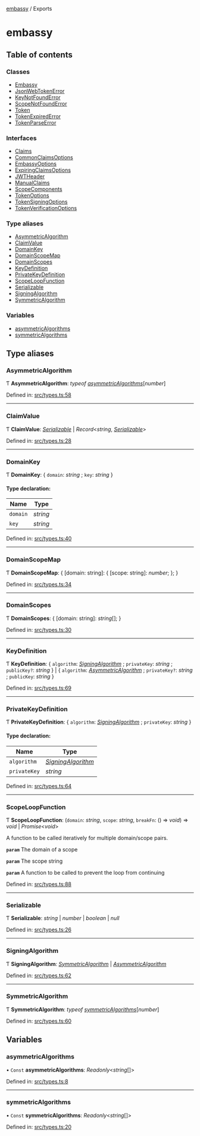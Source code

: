 [embassy](README.md) / Exports

# embassy

## Table of contents

### Classes

- [Embassy](classes/embassy.md)
- [JsonWebTokenError](classes/jsonwebtokenerror.md)
- [KeyNotFoundError](classes/keynotfounderror.md)
- [ScopeNotFoundError](classes/scopenotfounderror.md)
- [Token](classes/token.md)
- [TokenExpiredError](classes/tokenexpirederror.md)
- [TokenParseError](classes/tokenparseerror.md)

### Interfaces

- [Claims](interfaces/claims.md)
- [CommonClaimsOptions](interfaces/commonclaimsoptions.md)
- [EmbassyOptions](interfaces/embassyoptions.md)
- [ExpiringClaimsOptions](interfaces/expiringclaimsoptions.md)
- [JWTHeader](interfaces/jwtheader.md)
- [ManualClaims](interfaces/manualclaims.md)
- [ScopeComponents](interfaces/scopecomponents.md)
- [TokenOptions](interfaces/tokenoptions.md)
- [TokenSigningOptions](interfaces/tokensigningoptions.md)
- [TokenVerificationOptions](interfaces/tokenverificationoptions.md)

### Type aliases

- [AsymmetricAlgorithm](modules.md#asymmetricalgorithm)
- [ClaimValue](modules.md#claimvalue)
- [DomainKey](modules.md#domainkey)
- [DomainScopeMap](modules.md#domainscopemap)
- [DomainScopes](modules.md#domainscopes)
- [KeyDefinition](modules.md#keydefinition)
- [PrivateKeyDefinition](modules.md#privatekeydefinition)
- [ScopeLoopFunction](modules.md#scopeloopfunction)
- [Serializable](modules.md#serializable)
- [SigningAlgorithm](modules.md#signingalgorithm)
- [SymmetricAlgorithm](modules.md#symmetricalgorithm)

### Variables

- [asymmetricAlgorithms](modules.md#asymmetricalgorithms)
- [symmetricAlgorithms](modules.md#symmetricalgorithms)

## Type aliases

### AsymmetricAlgorithm

Ƭ **AsymmetricAlgorithm**: *typeof* [*asymmetricAlgorithms*](modules.md#asymmetricalgorithms)[*number*]

Defined in: [src/types.ts:58](https://github.com/TomFrost/Embassy/blob/8146991/src/types.ts#L58)

___

### ClaimValue

Ƭ **ClaimValue**: [*Serializable*](modules.md#serializable) \| *Record*<*string*, [*Serializable*](modules.md#serializable)\>

Defined in: [src/types.ts:28](https://github.com/TomFrost/Embassy/blob/8146991/src/types.ts#L28)

___

### DomainKey

Ƭ **DomainKey**: { `domain`: *string* ; `key`: *string*  }

#### Type declaration:

Name | Type |
------ | ------ |
`domain` | *string* |
`key` | *string* |

Defined in: [src/types.ts:40](https://github.com/TomFrost/Embassy/blob/8146991/src/types.ts#L40)

___

### DomainScopeMap

Ƭ **DomainScopeMap**: { [domain: string]: { [scope: string]: *number*;  };  }

Defined in: [src/types.ts:34](https://github.com/TomFrost/Embassy/blob/8146991/src/types.ts#L34)

___

### DomainScopes

Ƭ **DomainScopes**: { [domain: string]: *string*[];  }

Defined in: [src/types.ts:30](https://github.com/TomFrost/Embassy/blob/8146991/src/types.ts#L30)

___

### KeyDefinition

Ƭ **KeyDefinition**: { `algorithm`: [*SigningAlgorithm*](modules.md#signingalgorithm) ; `privateKey`: *string* ; `publicKey?`: *string*  } \| { `algorithm`: [*AsymmetricAlgorithm*](modules.md#asymmetricalgorithm) ; `privateKey?`: *string* ; `publicKey`: *string*  }

Defined in: [src/types.ts:69](https://github.com/TomFrost/Embassy/blob/8146991/src/types.ts#L69)

___

### PrivateKeyDefinition

Ƭ **PrivateKeyDefinition**: { `algorithm`: [*SigningAlgorithm*](modules.md#signingalgorithm) ; `privateKey`: *string*  }

#### Type declaration:

Name | Type |
------ | ------ |
`algorithm` | [*SigningAlgorithm*](modules.md#signingalgorithm) |
`privateKey` | *string* |

Defined in: [src/types.ts:64](https://github.com/TomFrost/Embassy/blob/8146991/src/types.ts#L64)

___

### ScopeLoopFunction

Ƭ **ScopeLoopFunction**: (`domain`: *string*, `scope`: *string*, `breakFn`: () => *void*) => *void* \| *Promise*<*void*\>

A function to be called iteratively for multiple domain/scope pairs.

**`param`** The domain of a scope

**`param`** The scope string

**`param`** A function to be called to prevent the loop from continuing

Defined in: [src/types.ts:88](https://github.com/TomFrost/Embassy/blob/8146991/src/types.ts#L88)

___

### Serializable

Ƭ **Serializable**: *string* \| *number* \| *boolean* \| *null*

Defined in: [src/types.ts:26](https://github.com/TomFrost/Embassy/blob/8146991/src/types.ts#L26)

___

### SigningAlgorithm

Ƭ **SigningAlgorithm**: [*SymmetricAlgorithm*](modules.md#symmetricalgorithm) \| [*AsymmetricAlgorithm*](modules.md#asymmetricalgorithm)

Defined in: [src/types.ts:62](https://github.com/TomFrost/Embassy/blob/8146991/src/types.ts#L62)

___

### SymmetricAlgorithm

Ƭ **SymmetricAlgorithm**: *typeof* [*symmetricAlgorithms*](modules.md#symmetricalgorithms)[*number*]

Defined in: [src/types.ts:60](https://github.com/TomFrost/Embassy/blob/8146991/src/types.ts#L60)

## Variables

### asymmetricAlgorithms

• `Const` **asymmetricAlgorithms**: *Readonly*<*string*[]\>

Defined in: [src/types.ts:8](https://github.com/TomFrost/Embassy/blob/8146991/src/types.ts#L8)

___

### symmetricAlgorithms

• `Const` **symmetricAlgorithms**: *Readonly*<*string*[]\>

Defined in: [src/types.ts:20](https://github.com/TomFrost/Embassy/blob/8146991/src/types.ts#L20)
